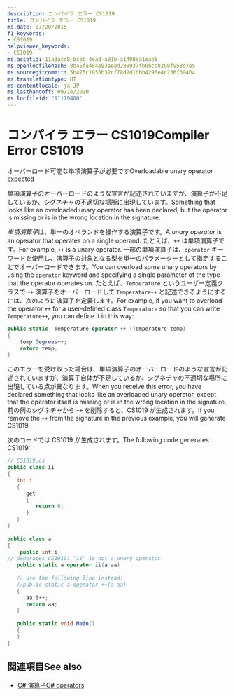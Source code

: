 ```yaml
---
description: コンパイラ エラー CS1019
title: コンパイラ エラー CS1019
ms.date: 07/20/2015
f1_keywords:
- CS1019
helpviewer_keywords:
- CS1019
ms.assetid: 11a3acd8-bcab-4ead-a91b-a1498ea1eab5
ms.openlocfilehash: 8b45fa484e93aeed288937fb0bcc8208f958c7e5
ms.sourcegitcommit: 5b475c1855b32cf78d2d1bbb4295e4c236f39464
ms.translationtype: HT
ms.contentlocale: ja-JP
ms.lasthandoff: 09/24/2020
ms.locfileid: "91179400"
---
```

# <a name="compiler-error-cs1019"></a><span data-ttu-id="fba87-103">コンパイラ エラー CS1019</span><span class="sxs-lookup"><span data-stu-id="fba87-103">Compiler Error CS1019</span></span>

<span data-ttu-id="fba87-104">オーバーロード可能な単項演算子が必要です</span><span class="sxs-lookup"><span data-stu-id="fba87-104">Overloadable unary operator expected</span></span>  
  
 <span data-ttu-id="fba87-105">単項演算子のオーバーロードのような宣言が記述されていますが、演算子が不足しているか、シグネチャの不適切な場所に出現しています。</span><span class="sxs-lookup"><span data-stu-id="fba87-105">Something that looks like an overloaded unary operator has been declared, but the operator is missing or is in the wrong location in the signature.</span></span>  
  
 <span data-ttu-id="fba87-106">*単項演算子*は、単一のオペランドを操作する演算子です。</span><span class="sxs-lookup"><span data-stu-id="fba87-106">A *unary operator* is an operator that operates on a single operand.</span></span> <span data-ttu-id="fba87-107">たとえば、`++` は単項演算子です。</span><span class="sxs-lookup"><span data-stu-id="fba87-107">For example, `++` is a unary operator.</span></span> <span data-ttu-id="fba87-108">一部の単項演算子は、`operator` キーワードを使用し、演算子の対象となる型を単一のパラメーターとして指定することでオーバーロードできます。</span><span class="sxs-lookup"><span data-stu-id="fba87-108">You can overload some unary operators by using the `operator` keyword and specifying a single parameter of the type that the operator operates on.</span></span> <span data-ttu-id="fba87-109">たとえば、`Temperature` というユーザー定義クラスで `++` 演算子をオーバーロードして `Temperature++` と記述できるようにするには、次のように演算子を定義します。</span><span class="sxs-lookup"><span data-stu-id="fba87-109">For example, if you want to overload the operator `++` for a user-defined class `Temperature` so that you can write `Temperature++`, you can define it in this way:</span></span>  
  
```csharp  
public static  Temperature operator ++ (Temperature temp)  
{  
    temp.Degrees++;  
    return temp;  
}  
```  
  
 <span data-ttu-id="fba87-110">このエラーを受け取った場合は、単項演算子のオーバーロードのような宣言が記述されていますが、演算子自体が不足しているか、シグネチャの不適切な場所に出現している点が異なります。</span><span class="sxs-lookup"><span data-stu-id="fba87-110">When you receive this error, you have declared something that looks like an overloaded unary operator, except that the operator itself is missing or is in the wrong location in the signature.</span></span> <span data-ttu-id="fba87-111">前の例のシグネチャから `++` を削除すると、CS1019 が生成されます。</span><span class="sxs-lookup"><span data-stu-id="fba87-111">If you remove the `++` from the signature in the previous example, you will generate CS1019.</span></span>  
  
 <span data-ttu-id="fba87-112">次のコードでは CS1019 が生成されます。</span><span class="sxs-lookup"><span data-stu-id="fba87-112">The following code generates CS1019:</span></span>  
  
```csharp  
// CS1019.cs  
public class ii  
{  
   int i  
   {  
      get  
      {  
         return 0;  
      }  
   }  
}  
  
public class a  
{  
    public int i;  
// Generates CS1019: "ii" is not a unary operator.  
   public static a operator ii(a aa)
  
   // Use the following line instead:  
   //public static a operator ++(a aa)  
   {  
      aa.i++;  
      return aa;
   }  
  
   public static void Main()  
   {  
   }  
}  
```  
  
## <a name="see-also"></a><span data-ttu-id="fba87-113">関連項目</span><span class="sxs-lookup"><span data-stu-id="fba87-113">See also</span></span>

- [<span data-ttu-id="fba87-114">C# 演算子</span><span class="sxs-lookup"><span data-stu-id="fba87-114">C# operators</span></span>](../operators/index.md)
